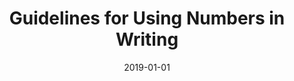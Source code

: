 ---
layout: post
title: Guidelines for Using Numbers in Writing
date: 2019-01-01
description: "A list of suggestions for presenting readers with numbers in a way that makes numbers meaningful."
---